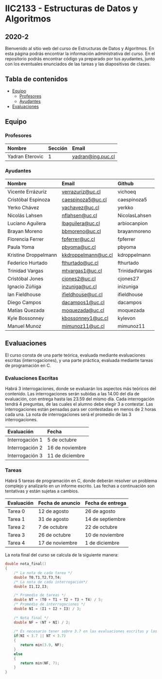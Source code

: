 # IIC2133 - Estructuras de Datos y Algoritmos
## 2020-2

Bienvenido al sitio web del curso de Estructuras de Datos y Algoritmos. En esta página podrás encontrar la información administrativa del curso. En el repositorio podrás encontrar código ya preparado por tus ayudantes, junto con los eventuales enunciados de las tareas y las diapositivas de clases.

## Tabla de contenidos
 * [Equipo](#equipo)
     * [Profesores](#profesores)
     * [Ayudantes](#ayudantes)
 * [Evaluaciones](#evaluaciones)
     
## Equipo

### Profesores

| Nombre               |  Sección         |  Email         |
|:-------------------- |:--------------|:--------------|
| Yadran Eterovic | 1 | yadran@ing.puc.cl |


### Ayudantes

| Nombre                | Email       | Github |
|:--------------------- |:-------------| :---------|
| Vicente Errázuriz | verrazuriz@uc.cl | vichoeq |
| Cristóbal Espinoza | caespinoza5@uc.cl | caespinoza5 |
| Yerko Chávez | yachavez@uc.cl | yerkko |
| Nicolás Lahsen | nflahsen@uc.cl | NicolasLahsen |
| Luciano Aguilera | lbaguilera@uc.cl | arbiocanpion |
| Brayan Moreno | bbmoreno@uc.cl | brayanmoreno |
| Florencia Ferrer | fpferrer@uc.cl | fpferrer |
| Paula Yoma | pbyoma@uc.cl | pbyoma |
| Kristine Droppelmann | kkdroppelmann@uc.cl | kdroppelmann |
| Federico Hurtado | fthurtado@uc.cl | fthurtado |
| Trinidad Vargas | mtvargas1@uc.cl | TrinidadVargas |
| Cristóbal Jones | cjones2@uc.cl | cjones27 |
| Ignacio Zúñiga | inzuniga@uc.cl | inizuniga |
| Ian Fieldhouse | ifieldhouse@uc.cl | ifieldhouse |
| Diego Campos | dacampos1@uc.cl | dacampos |
| Matías Quezada | moquezada@uc.cl | moquezada |
| Kyle Bossonney | kbossonney1@uc.cl | kylevon |
| Manuel Munoz | mimunoz11@uc.cl | mimunoz11 |

## Evaluaciones

El curso consta de una parte teórica, evaluada mediante evaluaciones escritas (interrogaciones), y una parte práctica, evaluada mediante tareas de programación en C.

### Evaluaciones Escritas

Habrá 3 interrogaciones, donde se evaluarán los aspectos más teóricos del contenido. Las interrogaciones serán subidas a las 14.00 del día de evaluación, con entrega hasta las 23.59 del mismo día. Cada interrogación tendrá 4 preguntas, de las cuales el alumno debe elegir 3 a contestar. Las interrogaciones están pensadas para ser contestadas en menos de 2 horas cada una. La nota de interrogaciones será el promedio de las 3 interrogaciones.

| Evaluación | Fecha |
|:----------|:----------|
| Interrogación 1 | 5 de octubre |
| Interrogación 2 | 16 de noviembre |
| Interrogación 3 | 11 de diciembre |


### Tareas

Habrá 5 tareas de programación en C, donde deberán resolver un problema complejo y analizarlo en un informe escrito. Las fechas a continuación son tentativas y están sujetas a cambios.

| Evaluación | Fecha de anuncio | Fecha de entrega |
|:----------|:----------|:----------|
| Tarea 0 | 12 de agosto | 26 de agosto|
| Tarea 1 | 31 de agosto | 14 de septiembre |
| Tarea 2 | 7 de octubre | 22 de octubre |
| Tarea 3 | 26 de octubre | 10 de noviembre |
| Tarea 4 | 17 de noviembre | 1 de diciembre |

La nota final del curso se calcula de la siguiente manera:

```c++
double nota_final()
{
    /* La nota de cada tarea */
    double T0,T1,T2,T3,T4;    
    /* La nota de cada interrogación*/
    double I1,I2,I3;

    /* Promedio de tareas */
    double NT = (T0 + T1 + T2 + T3 + T4) / 5;
    /* Promedio de interrogaciones */
    double NI = (I1 + I2 + I3) / 3;
    
    /* Nota final */
    double NF = (NT + NI) / 2;
    
    /* Es necesario tener sobre 3.7 en las evaluaciones escritas y las tareas por separado para aprobar el curso */
    if(NI < 3.7 || NT < 3.7)
    {
       return min(3.9, NF);
    }
    else
    {
       return min(NF, 7);
    }
}
```
